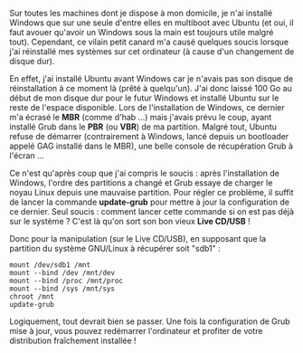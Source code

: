 Sur toutes les machines dont je dispose à mon domicile, je n'ai installé Windows que sur une seule d'entre elles en multiboot avec Ubuntu (et oui, il faut avouer qu'avoir un Windows sous la main est toujours utile malgré tout). Cependant, ce vilain petit canard m'a causé quelques soucis lorsque j'ai réinstallé mes systèmes sur cet ordinateur (à cause d'un changement de disque dur).

En effet, j'ai installé Ubuntu avant Windows car je n'avais pas son disque de réinstallation à ce moment là (prêté à quelqu'un). J'ai donc laissé 100 Go au début de mon disque dur pour le futur Windows et installé Ubuntu sur le reste de l'espace disponible. Lors de l'installation de Windows, ce dernier m'a écrasé le **MBR** (comme d'hab ...) mais j'avais prévu le coup, ayant installé Grub dans le **PBR** (ou **VBR**) de ma partition. Malgré tout, Ubuntu refuse de démarrer (contrairement à Windows, lancé depuis un bootloader appelé GAG installé dans le MBR), une belle console de récupération Grub à l'écran ...

Ce n'est qu'après coup que j'ai compris le soucis : après l'installation de Windows, l'ordre des partitions a changé et Grub essaye de charger le noyau Linux depuis une mauvaise partition. Pour régler ce problème, il suffit de lancer la commande **update-grub** pour mettre à jour la configuration de ce dernier. Seul soucis : comment lancer cette commande si on est pas déjà sur le système ? C'est là qu'on sort son bon vieux **Live CD/USB** !

Donc pour la manipulation (sur le Live CD/USB), en supposant que la partition du système GNU/Linux à récupérer soit "sdb1" :

    mount /dev/sdb1 /mnt
    mount --bind /dev /mnt/dev
    mount --bind /proc /mnt/proc
    mount --bind /sys /mnt/sys
    chroot /mnt
    update-grub
    

Logiquement, tout devrait bien se passer. Une fois la configuration de Grub mise à jour, vous pouvez redémarrer l'ordinateur et profiter de votre distribution fraîchement installée !
